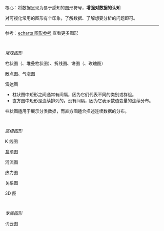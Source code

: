 
核心：将数据呈现为易于感知的图形符号，**增强对数据的认知**


对可视化常用的图形有个印象，了解数据、了解想要分析的问题即可。


--------------

参考：[echarts 图形参考](https://echarts.apache.org/examples/zh/index.html) 查看更多图形

</br>

_常规图形_

柱状图（、堆叠柱状图）、折线图、饼图（、玫瑰图）

散点图、气泡图

雷达图


- 柱状图中矩形之间通常有间隔，因为它们代表不同的类别或群组。
- 直方图中矩形是连续排列的，没有间隔，因为它表示数值变量的连续分布。

柱状图适用于展示分类数据，而直方图适合描述连续数据的分布。

</br>

_高级图形_

K 线图

盒须图

河流图

热力图

关系图

3D 图


</br>

_专属图形_

词云图

